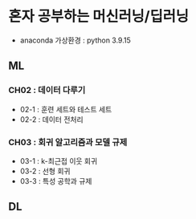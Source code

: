 # 혼자 공부하는 머신러닝/딥러닝
- anaconda 가상환경 : python 3.9.15

## ML

### CH02 : 데이터 다루기
- 02-1 : 훈련 세트와 테스트 세트
- 02-2 : 데이터 전처리

### CH03 : 회귀 알고리즘과 모델 규제
- 03-1 : k-최근접 이웃 회귀
- 03-2 : 선형 회귀
- 03-3 : 특성 공학과 규제

## DL